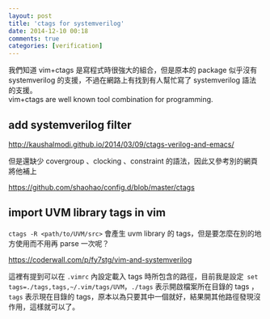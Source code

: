 ```yaml
---
layout: post
title: 'ctags for systemverilog'
date: 2014-12-10 00:18
comments: true
categories: [verification]
---
```

我們知道 vim+ctags 是寫程式時很強大的組合，但是原本的 package 似乎沒有 systemverilog 的支援，不過在網路上有找到有人幫忙寫了 systemverilog 語法的支援。  
vim+ctags are well known tool combination for programming. 
<!--more-->

## add systemverilog filter

http://kaushalmodi.github.io/2014/03/09/ctags-verilog-and-emacs/

但是還缺少 covergroup 、clocking 、constraint 的語法，因此又參考別的網頁將他補上

https://github.com/shaohao/config.d/blob/master/ctags

## import UVM library tags in vim

```ctags -R <path/to/UVM/src>``` 會產生 uvm library 的 tags，但是要怎麼在別的地方使用而不用再 parse 一次呢？

https://coderwall.com/p/fy7stg/vim-and-systemverilog

這裡有提到可以在 ```.vimrc``` 內設定載入 tags 時所包含的路徑，目前我是設定``` set tags=./tags,tags,~/.vim/tags/UVM```，```./tags``` 表示開啟檔案所在目錄的 tags ，```tags``` 表示現在目錄的 tags，原本以為只要其中一個就好，結果開其他路徑發現沒作用，這樣就可以了。





